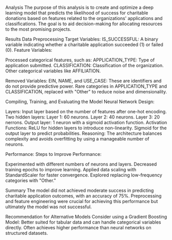 Analysis
The purpose of this analysis is to create and optimize a deep learning model that predicts the likelihood of success for charitable donations based on features related to the organizations' applications and classifications. The goal is to aid decision-making for allocating resources to the most promising projects.


Results
Data Preprocessing
Target Variables:
IS_SUCCESSFUL: A binary variable indicating whether a charitable application succeeded (1) or failed (0).
Feature Variables:

Processed categorical features, such as:
APPLICATION_TYPE: Type of application submitted.
CLASSIFICATION: Classification of the organization.
Other categorical variables like AFFILIATION.

Removed Variables:
EIN, NAME, and USE_CASE: These are identifiers and do not provide predictive power.
Rare categories in APPLICATION_TYPE and CLASSIFICATION, replaced with "Other" to reduce noise and dimensionality.


Compiling, Training, and Evaluating the Model
Neural Network Design:

Layers:
Input layer based on the number of features after one-hot encoding.
Two hidden layers:
Layer 1: 60 neurons.
Layer 2: 40 neurons.
Layer 3: 20 nerrons.
Output layer: 1 neuron with a sigmoid activation function.
Activation Functions:
ReLU for hidden layers to introduce non-linearity.
Sigmoid for the output layer to predict probabilities.
Reasoning: The architecture balances complexity and avoids overfitting by using a manageable number of neurons.

Performance:
Steps to Improve Performance:

Experimented with different numbers of neurons and layers.
Decreased training epochs to improve learning.
Applied data scaling with StandardScaler for faster convergence.
Explored replacing low-frequency categories with "Other."


Summary
The model did not achieved moderate success in predicting charitable application outcomes, with an accuracy of 75%.
Preprocessing and feature engineering were crucial for achieving this performance but ultimately the model was not successful.

Recommendation for Alternative Models
Consider using a Gradient Boosting Model:
Better suited for tabular data and can handle categorical variables directly.
Often achieves higher performance than neural networks on structured datasets.

